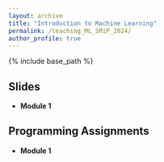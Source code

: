 ```yaml
---
layout: archive
title: "Introduction to Machine Learning"
permalink: /teaching_ML_SMiP_2024/
author_profile: true
---
```


{% include base_path %}

## Slides

- <b>Module 1</b>

## Programming Assignments

- <b>Module 1</b>
